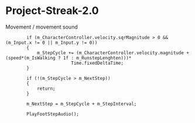 # Project-Streak-2.0
Movement / movement sound


            if (m_CharacterController.velocity.sqrMagnitude > 0 && (m_Input.x != 0 || m_Input.y != 0))
            {
                m_StepCycle += (m_CharacterController.velocity.magnitude + (speed*(m_IsWalking ? 1f : m_RunstepLenghten)))*
                             Time.fixedDeltaTime;
            }

            if (!(m_StepCycle > m_NextStep))
            {
                return;
            }

            m_NextStep = m_StepCycle + m_StepInterval;

            PlayFootStepAudio();
